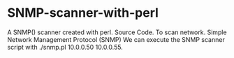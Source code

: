 # SNMP-scanner-with-perl

A SNMP() scanner created with perl. Source Code. To scan network.
Simple Network Management Protocol (SNMP) 
We can execute the SNMP scanner script with ./snmp.pl 10.0.0.50
10.0.0.55.
